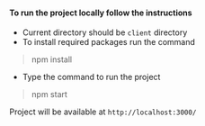 #### To run the project locally follow the instructions
- Current directory should be `client` directory
- To install required packages run the command

> npm install

- Type the command to run the project

> npm start

Project will be available at `http://localhost:3000/`
